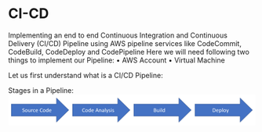 # CI-CD
Implementing an end to end Continuous Integration and Continuous Delivery (CI/CD) Pipeline using AWS pipeline services like CodeCommit, CodeBuild, CodeDeploy and CodePipeline
Here we will need following two things to implement our Pipeline:
• AWS Account
• Virtual Machine

Let us first understand what is a CI/CD Pipeline:

Stages in a Pipeline:
![Capture](https://github.com/roshnii20/CI-CD/blob/main/Capture.PNG)

